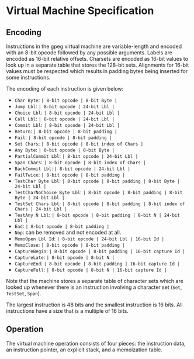# Virtual Machine Specification

## Encoding

Instructions in the gpeg virtual machine are variable-length and encoded with
an 8-bit opcode followed by any possible arguments. Labels are encoded as
16-bit relative offsets. Charsets are encoded as 16-bit values to look up in a
separate table that stores the 128-bit sets. Alignments for 16-bit values must
be respected which results in padding bytes being inserted for some
instructions.

The encoding of each instruction is given below:

* `Char Byte`: `| 8-bit opcode | 8-bit Byte |`
* `Jump Lbl`: `| 8-bit opcode | 24-bit Lbl |`
* `Choice Lbl`: `| 8-bit opcode | 24-bit Lbl |`
* `Call Lbl`: `| 8-bit opcode | 24-bit Lbl |`
* `Commit Lbl`: `| 8-bit opcode | 24-bit Lbl |`
* `Return`: `| 8-bit opcode | 8-bit padding |`
* `Fail`: `| 8-bit opcode | 8-bit padding |`
* `Set Chars`: `| 8-bit opcode | 8-bit index of Chars |`
* `Any Byte`: `| 8-bit opcode | 8-bit Byte |`
* `PartialCommit Lbl`: `| 8-bit opcode | 24-bit Lbl |`
* `Span Chars`: `| 8-bit opcode | 8-bit index of Chars |`
* `BackCommit Lbl`: `| 8-bit opcode | 24-bit Lbl |`
* `FailTwice`: `| 8-bit opcode | 8-bit padding |`
* `TestChar Byte Lbl`: `| 8-bit opcode | 8-bit padding | 8-bit Byte | 24-bit Lbl |`
* `TestCharNoChoice Byte Lbl`: `| 8-bit opcode | 8-bit padding | 8-bit Byte | 24-bit Lbl |`
* `TestSet Chars Lbl`: `| 8-bit opcode | 8-bit padding | 8-bit index of Chars | 24-bit Lbl |`
* `TestAny N Lbl`: `| 8-bit opcode | 8-bit padding | 8-bit N | 24-bit Lbl |`
* `End`: `| 8-bit opcode | 8-bit padding |`
* `Nop`: can be removed and not encoded at all.
* `MemoOpen Lbl Id`: `| 8-bit opcode | 24-bit Lbl | 16-bit Id |`
* `MemoClose`: `| 8-bit opcode | 8-bit padding |`
* `CaptureBegin`: `| 8-bit opcode | 8-bit padding | 16-bit capture Id |`
* `CaptureLate`: `| 8-bit opcode | 8-bit N |`
* `CaptureEnd`: `| 8-bit opcode | 8-bit padding | 16-bit capture Id |`
* `CaptureFull`: `| 8-bit opcode | 8-bit N | 16-bit capture Id |`

Note that the machine stores a separate table of character sets which are
looked up whenever there is an instruction involving a character set (`Set`,
`TestSet`, `Span`).

The largest instruction is 48 bits and the smallest instruction is 16 bits. All
instructions have a size that is a multiple of 16 bits.

<!-- ## Serialized Format -->
<!--  -->
<!-- When bytecode is serialized, the format used is the following: -->
<!--  -->
<!-- ``` -->
<!-- | 1-byte integer | character sets | 4-byte integer | instruction bytes | -->
<!-- ``` -->
<!--  -->
<!-- * `1-byte integer`: represents the number of sets. -->
<!-- * `character sets`: the character sets used by the program. Each set is a -->
<!--   256-bit integer. -->
<!-- * `4-byte integer`: represents the number of instruction bytes. -->
<!-- * `instruction bytes`: the encoded bytes for each instruction, as described -->
<!--   the previous section. -->

## Operation

The virtual machine operation consists of four pieces: the instruction data, an
instruction pointer, an explicit stack, and a memoization table.

